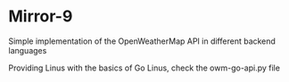 # Mirror-9
Simple implementation of the OpenWeatherMap API in different backend languages

Providing Linus with the basics of Go
Linus, check the owm-go-api.py file

